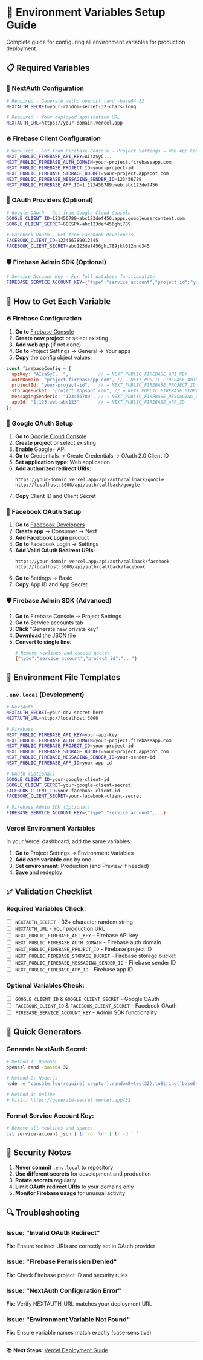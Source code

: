 # 🔧 Environment Variables Setup Guide

Complete guide for configuring all environment variables for production deployment.

## 📋 Required Variables

### 🔐 NextAuth Configuration

```bash
# Required - Generate with: openssl rand -base64 32
NEXTAUTH_SECRET=your-random-secret-32-chars-long

# Required - Your deployed application URL
NEXTAUTH_URL=https://your-domain.vercel.app
```

### 🔥 Firebase Client Configuration

```bash
# Required - Get from Firebase Console → Project Settings → Web App Config
NEXT_PUBLIC_FIREBASE_API_KEY=AIzaSyC...
NEXT_PUBLIC_FIREBASE_AUTH_DOMAIN=your-project.firebaseapp.com
NEXT_PUBLIC_FIREBASE_PROJECT_ID=your-project-id
NEXT_PUBLIC_FIREBASE_STORAGE_BUCKET=your-project.appspot.com
NEXT_PUBLIC_FIREBASE_MESSAGING_SENDER_ID=123456789
NEXT_PUBLIC_FIREBASE_APP_ID=1:123456789:web:abc123def456
```

### 🔐 OAuth Providers (Optional)

```bash
# Google OAuth - Get from Google Cloud Console
GOOGLE_CLIENT_ID=123456789-abc123def456.apps.googleusercontent.com
GOOGLE_CLIENT_SECRET=GOCSPX-abc123def456ghi789

# Facebook OAuth - Get from Facebook Developers
FACEBOOK_CLIENT_ID=123456789012345
FACEBOOK_CLIENT_SECRET=abc123def456ghi789jkl012mno345
```

### 🛡️ Firebase Admin SDK (Optional)

```bash
# Service Account Key - For full database functionality
FIREBASE_SERVICE_ACCOUNT_KEY={"type":"service_account","project_id":"your-project",...}
```

## 🔧 How to Get Each Variable

### 🔥 Firebase Configuration

1. **Go to** [Firebase Console](https://console.firebase.google.com)
2. **Create new project** or select existing
3. **Add web app** (if not done)
4. **Go to** Project Settings → General → Your apps
5. **Copy** the config object values:

```javascript
const firebaseConfig = {
  apiKey: "AIzaSyC...",           // → NEXT_PUBLIC_FIREBASE_API_KEY
  authDomain: "project.firebaseapp.com", // → NEXT_PUBLIC_FIREBASE_AUTH_DOMAIN
  projectId: "your-project-id",   // → NEXT_PUBLIC_FIREBASE_PROJECT_ID
  storageBucket: "project.appspot.com", // → NEXT_PUBLIC_FIREBASE_STORAGE_BUCKET
  messagingSenderId: "123456789", // → NEXT_PUBLIC_FIREBASE_MESSAGING_SENDER_ID
  appId: "1:123:web:abc123"       // → NEXT_PUBLIC_FIREBASE_APP_ID
};
```

### 🔐 Google OAuth Setup

1. **Go to** [Google Cloud Console](https://console.cloud.google.com)
2. **Create project** or select existing
3. **Enable** Google+ API
4. **Go to** Credentials → Create Credentials → OAuth 2.0 Client ID
5. **Set application type**: Web application
6. **Add authorized redirect URIs**:
   ```
   https://your-domain.vercel.app/api/auth/callback/google
   http://localhost:3000/api/auth/callback/google
   ```
7. **Copy** Client ID and Client Secret

### 📘 Facebook OAuth Setup

1. **Go to** [Facebook Developers](https://developers.facebook.com)
2. **Create app** → Consumer → Next
3. **Add Facebook Login** product
4. **Go to** Facebook Login → Settings
5. **Add Valid OAuth Redirect URIs**:
   ```
   https://your-domain.vercel.app/api/auth/callback/facebook
   http://localhost:3000/api/auth/callback/facebook
   ```
6. **Go to** Settings → Basic
7. **Copy** App ID and App Secret

### 🛡️ Firebase Admin SDK (Advanced)

1. **Go to** Firebase Console → Project Settings
2. **Go to** Service accounts tab
3. **Click** "Generate new private key"
4. **Download** the JSON file
5. **Convert to single line**:
   ```bash
   # Remove newlines and escape quotes
   {"type":"service_account","project_id":"..."}
   ```

## 🔧 Environment File Templates

### `.env.local` (Development)

```bash
# NextAuth
NEXTAUTH_SECRET=your-dev-secret-here
NEXTAUTH_URL=http://localhost:3000

# Firebase
NEXT_PUBLIC_FIREBASE_API_KEY=your-api-key
NEXT_PUBLIC_FIREBASE_AUTH_DOMAIN=your-project.firebaseapp.com
NEXT_PUBLIC_FIREBASE_PROJECT_ID=your-project-id
NEXT_PUBLIC_FIREBASE_STORAGE_BUCKET=your-project.appspot.com
NEXT_PUBLIC_FIREBASE_MESSAGING_SENDER_ID=your-sender-id
NEXT_PUBLIC_FIREBASE_APP_ID=your-app-id

# OAuth (Optional)
GOOGLE_CLIENT_ID=your-google-client-id
GOOGLE_CLIENT_SECRET=your-google-client-secret
FACEBOOK_CLIENT_ID=your-facebook-client-id
FACEBOOK_CLIENT_SECRET=your-facebook-client-secret

# Firebase Admin SDK (Optional)
FIREBASE_SERVICE_ACCOUNT_KEY={"type":"service_account",...}
```

### Vercel Environment Variables

In your Vercel dashboard, add the same variables:

1. **Go to** Project Settings → Environment Variables
2. **Add each variable** one by one
3. **Set environment**: Production (and Preview if needed)
4. **Save** and redeploy

## ✅ Validation Checklist

### Required Variables Check:
- [ ] `NEXTAUTH_SECRET` - 32+ character random string
- [ ] `NEXTAUTH_URL` - Your production URL
- [ ] `NEXT_PUBLIC_FIREBASE_API_KEY` - Firebase API key
- [ ] `NEXT_PUBLIC_FIREBASE_AUTH_DOMAIN` - Firebase auth domain
- [ ] `NEXT_PUBLIC_FIREBASE_PROJECT_ID` - Firebase project ID
- [ ] `NEXT_PUBLIC_FIREBASE_STORAGE_BUCKET` - Firebase storage bucket
- [ ] `NEXT_PUBLIC_FIREBASE_MESSAGING_SENDER_ID` - Firebase sender ID
- [ ] `NEXT_PUBLIC_FIREBASE_APP_ID` - Firebase app ID

### Optional Variables Check:
- [ ] `GOOGLE_CLIENT_ID` & `GOOGLE_CLIENT_SECRET` - Google OAuth
- [ ] `FACEBOOK_CLIENT_ID` & `FACEBOOK_CLIENT_SECRET` - Facebook OAuth
- [ ] `FIREBASE_SERVICE_ACCOUNT_KEY` - Admin SDK functionality

## 🔧 Quick Generators

### Generate NextAuth Secret:
```bash
# Method 1: OpenSSL
openssl rand -base64 32

# Method 2: Node.js
node -e "console.log(require('crypto').randomBytes(32).toString('base64'))"

# Method 3: Online
# Visit: https://generate-secret.vercel.app/32
```

### Format Service Account Key:
```bash
# Remove all newlines and spaces
cat service-account.json | tr -d '\n' | tr -d ' '
```

## 🚨 Security Notes

1. **Never commit** `.env.local` to repository
2. **Use different secrets** for development and production
3. **Rotate secrets** regularly
4. **Limit OAuth redirect URIs** to your domains only
5. **Monitor Firebase usage** for unusual activity

## 🔍 Troubleshooting

### Issue: "Invalid OAuth Redirect"
**Fix**: Ensure redirect URIs are correctly set in OAuth provider

### Issue: "Firebase Permission Denied"
**Fix**: Check Firebase project ID and security rules

### Issue: "NextAuth Configuration Error"
**Fix**: Verify NEXTAUTH_URL matches your deployment URL

### Issue: "Environment Variable Not Found"
**Fix**: Ensure variable names match exactly (case-sensitive)

---

📚 **Next Steps**: [Vercel Deployment Guide](vercel-deployment.md)